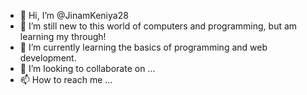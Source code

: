 - 👋 Hi, I’m @JinamKeniya28
- 👀 I’m still new to this world of computers and programming, but am learning my through!
- 🌱 I’m currently learning the basics of programming and web development.
- 💞️ I’m looking to collaborate on ...
- 📫 How to reach me ...

<!---
JinamKeniya28/JinamKeniya28 is a ✨ special ✨ repository because its `README.md` (this file) appears on your GitHub profile.
You can click the Preview link to take a look at your changes.
--->
